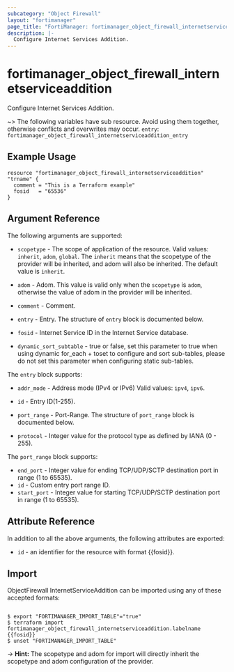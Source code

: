 ```yaml
---
subcategory: "Object Firewall"
layout: "fortimanager"
page_title: "FortiManager: fortimanager_object_firewall_internetserviceaddition"
description: |-
  Configure Internet Services Addition.
---
```


# fortimanager_object_firewall_internetserviceaddition
Configure Internet Services Addition.

~> The following variables have sub resource. Avoid using them together, otherwise conflicts and overwrites may occur.
`entry`: `fortimanager_object_firewall_internetserviceaddition_entry`



## Example Usage

```hcl
resource "fortimanager_object_firewall_internetserviceaddition" "trname" {
  comment = "This is a Terraform example"
  fosid   = "65536"
}
```

## Argument Reference


The following arguments are supported:

* `scopetype` - The scope of application of the resource. Valid values: `inherit`, `adom`, `global`. The `inherit` means that the scopetype of the provider will be inherited, and adom will also be inherited. The default value is `inherit`.
* `adom` - Adom. This value is valid only when the `scopetype` is `adom`, otherwise the value of adom in the provider will be inherited.

* `comment` - Comment.
* `entry` - Entry. The structure of `entry` block is documented below.
* `fosid` - Internet Service ID in the Internet Service database.
* `dynamic_sort_subtable` - true or false, set this parameter to true when using dynamic for_each + toset to configure and sort sub-tables, please do not set this parameter when configuring static sub-tables.

The `entry` block supports:

* `addr_mode` - Address mode (IPv4 or IPv6) Valid values: `ipv4`, `ipv6`.

* `id` - Entry ID(1-255).
* `port_range` - Port-Range. The structure of `port_range` block is documented below.
* `protocol` - Integer value for the protocol type as defined by IANA (0 - 255).

The `port_range` block supports:

* `end_port` - Integer value for ending TCP/UDP/SCTP destination port in range (1 to 65535).
* `id` - Custom entry port range ID.
* `start_port` - Integer value for starting TCP/UDP/SCTP destination port in range (1 to 65535).


## Attribute Reference

In addition to all the above arguments, the following attributes are exported:
* `id` - an identifier for the resource with format {{fosid}}.

## Import

ObjectFirewall InternetServiceAddition can be imported using any of these accepted formats:
```

$ export "FORTIMANAGER_IMPORT_TABLE"="true"
$ terraform import fortimanager_object_firewall_internetserviceaddition.labelname {{fosid}}
$ unset "FORTIMANAGER_IMPORT_TABLE"
```
-> **Hint:** The scopetype and adom for import will directly inherit the scopetype and adom configuration of the provider.
